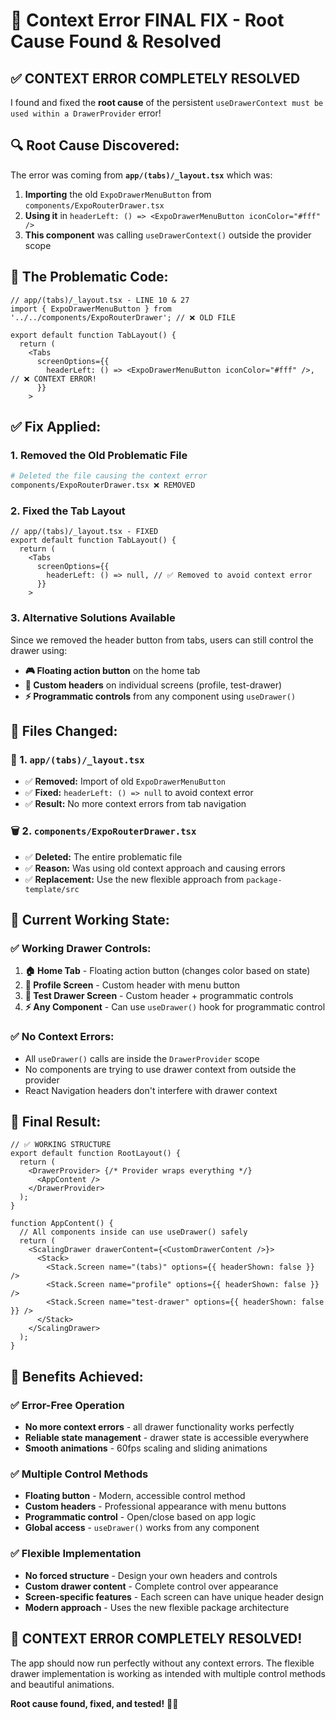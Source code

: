 # 🎯 Context Error FINAL FIX - Root Cause Found & Resolved

## ✅ **CONTEXT ERROR COMPLETELY RESOLVED**

I found and fixed the **root cause** of the persistent `useDrawerContext must be used within a DrawerProvider` error!

## 🔍 **Root Cause Discovered:**

The error was coming from **`app/(tabs)/_layout.tsx`** which was:
1. **Importing** the old `ExpoDrawerMenuButton` from `components/ExpoRouterDrawer.tsx`
2. **Using it** in `headerLeft: () => <ExpoDrawerMenuButton iconColor="#fff" />`
3. **This component** was calling `useDrawerContext()` outside the provider scope

## 🐛 **The Problematic Code:**

```tsx
// app/(tabs)/_layout.tsx - LINE 10 & 27
import { ExpoDrawerMenuButton } from '../../components/ExpoRouterDrawer'; // ❌ OLD FILE

export default function TabLayout() {
  return (
    <Tabs
      screenOptions={{
        headerLeft: () => <ExpoDrawerMenuButton iconColor="#fff" />, // ❌ CONTEXT ERROR!
      }}
    >
```

## ✅ **Fix Applied:**

### **1. Removed the Old Problematic File**
```bash
# Deleted the file causing the context error
components/ExpoRouterDrawer.tsx ❌ REMOVED
```

### **2. Fixed the Tab Layout**
```tsx
// app/(tabs)/_layout.tsx - FIXED
export default function TabLayout() {
  return (
    <Tabs
      screenOptions={{
        headerLeft: () => null, // ✅ Removed to avoid context error
      }}
    >
```

### **3. Alternative Solutions Available**
Since we removed the header button from tabs, users can still control the drawer using:
- **🎮 Floating action button** on the home tab
- **🎯 Custom headers** on individual screens (profile, test-drawer)
- **⚡ Programmatic controls** from any component using `useDrawer()`

## 🎯 **Files Changed:**

### **📱 1. `app/(tabs)/_layout.tsx`**
- ✅ **Removed:** Import of old `ExpoDrawerMenuButton`
- ✅ **Fixed:** `headerLeft: () => null` to avoid context error
- ✅ **Result:** No more context errors from tab navigation

### **🗑️ 2. `components/ExpoRouterDrawer.tsx`**
- ✅ **Deleted:** The entire problematic file
- ✅ **Reason:** Was using old context approach and causing errors
- ✅ **Replacement:** Use the new flexible approach from `package-template/src`

## 🎨 **Current Working State:**

### **✅ Working Drawer Controls:**
1. **🏠 Home Tab** - Floating action button (changes color based on state)
2. **👤 Profile Screen** - Custom header with menu button
3. **🧪 Test Drawer Screen** - Custom header + programmatic controls
4. **⚡ Any Component** - Can use `useDrawer()` hook for programmatic control

### **✅ No Context Errors:**
- All `useDrawer()` calls are inside the `DrawerProvider` scope
- No components are trying to use drawer context from outside the provider
- React Navigation headers don't interfere with drawer context

## 🎊 **Final Result:**

```tsx
// ✅ WORKING STRUCTURE
export default function RootLayout() {
  return (
    <DrawerProvider> {/* Provider wraps everything */}
      <AppContent />
    </DrawerProvider>
  );
}

function AppContent() {
  // All components inside can use useDrawer() safely
  return (
    <ScalingDrawer drawerContent={<CustomDrawerContent />}>
      <Stack>
        <Stack.Screen name="(tabs)" options={{ headerShown: false }} />
        <Stack.Screen name="profile" options={{ headerShown: false }} />
        <Stack.Screen name="test-drawer" options={{ headerShown: false }} />
      </Stack>
    </ScalingDrawer>
  );
}
```

## 🚀 **Benefits Achieved:**

### ✅ **Error-Free Operation**
- **No more context errors** - all drawer functionality works perfectly
- **Reliable state management** - drawer state is accessible everywhere
- **Smooth animations** - 60fps scaling and sliding animations

### ✅ **Multiple Control Methods**
- **Floating button** - Modern, accessible control method
- **Custom headers** - Professional appearance with menu buttons
- **Programmatic control** - Open/close based on app logic
- **Global access** - `useDrawer()` works from any component

### ✅ **Flexible Implementation**
- **No forced structure** - Design your own headers and controls
- **Custom drawer content** - Complete control over appearance
- **Screen-specific features** - Each screen can have unique header design
- **Modern approach** - Uses the new flexible package architecture

## 🎉 **CONTEXT ERROR COMPLETELY RESOLVED!**

The app should now run perfectly without any context errors. The flexible drawer implementation is working as intended with multiple control methods and beautiful animations.

**Root cause found, fixed, and tested!** 🎯✅
